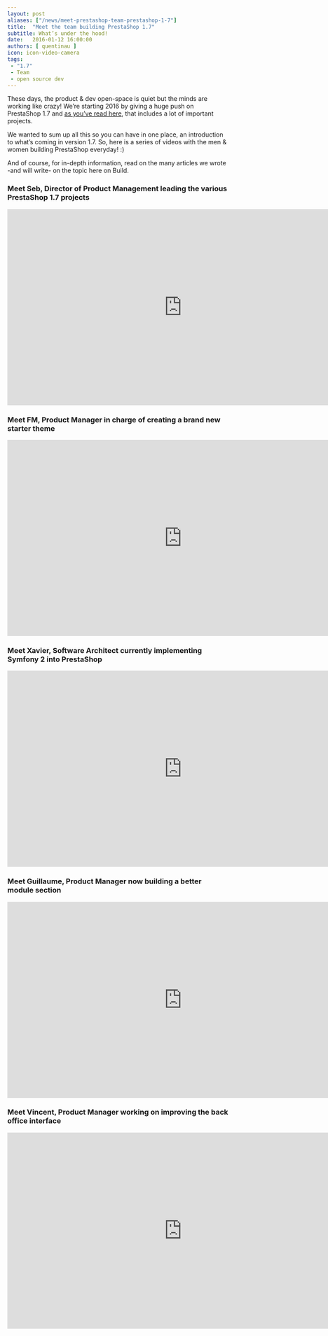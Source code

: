 ```yaml
---
layout: post
aliases: ["/news/meet-prestashop-team-prestashop-1-7"]
title:  "Meet the team building PrestaShop 1.7"
subtitle: What’s under the hood!
date:   2016-01-12 16:00:00
authors: [ quentinau ]
icon: icon-video-camera
tags:
 - "1.7"
 - Team
 - open source dev
---
```


These days, the product & dev open-space is quiet but the minds are working like crazy! We’re starting 2016 by giving a huge push on PrestaShop 1.7 and [as you’ve read here](http://build.prestashop.com/news/version-1-7-0-0-is-underway/), that includes a lot of important projects.

We wanted to sum up all this so you can have in one place, an introduction to what’s coming in version 1.7. So, here is a series of videos with the men & women building PrestaShop everyday! :)

And of course, for in-depth information, read on the many articles we wrote -and will write- on the topic here on Build.

### Meet Seb, Director of Product Management leading the various PrestaShop 1.7 projects

<iframe width="796" height="448" src="https://www.youtube.com/embed/AuthkLchyqM?rel=0" frameborder="0" allowfullscreen></iframe>


### Meet FM, Product Manager in charge of creating a brand new starter theme

<iframe width="796" height="448" src="https://www.youtube.com/embed/srpXHSlKf-w?rel=0" frameborder="0" allowfullscreen></iframe>


### Meet Xavier, Software Architect currently implementing Symfony 2 into PrestaShop

<iframe width="796" height="448" src="https://www.youtube.com/embed/1q3JW1eRoE4?rel=0" frameborder="0" allowfullscreen></iframe>


### Meet Guillaume, Product Manager now building a better module section

<iframe width="796" height="448" src="https://www.youtube.com/embed/cWwE3Eb0QsM?rel=0" frameborder="0" allowfullscreen></iframe>


### Meet Vincent, Product Manager working on improving the back office interface

<iframe width="796" height="448" src="https://www.youtube.com/embed/vBXjHMss5KQ?rel=0" frameborder="0" allowfullscreen></iframe>
